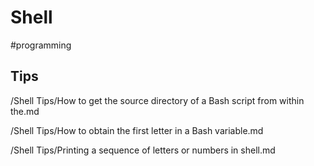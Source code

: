# Shell

#programming

## Tips

/Shell Tips/How to get the source directory of a Bash script from within the.md

/Shell Tips/How to obtain the first letter in a Bash variable.md

/Shell Tips/Printing a sequence of letters or numbers in shell.md